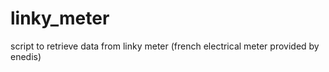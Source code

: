 # linky_meter
script to retrieve data from linky meter (french electrical meter provided by enedis)
